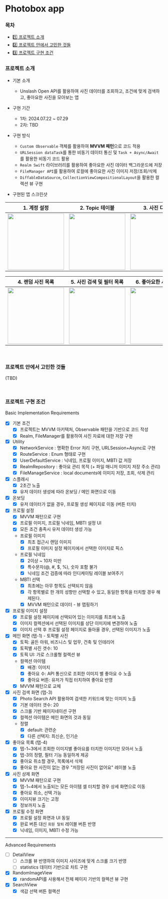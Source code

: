 #  Photobox app

### 목차
- [1️⃣ 프로젝트 소개](#-프로젝트-소개)
- [2️⃣ 프로젝트 안에서 고민한 것들](#-프로젝트-안에서-고민한-것들)
- [3️⃣ 프로젝트 구현 조건](#-프로젝트-구현-조건)

### 프로젝트 소개

- 기본 소개
    - Unslash Open API를 활용하여 사진 데이터를 조회하고, 조건에 맞게 검색하고, 좋아요한 사진을 모아보는 앱

- 구현 기간
    - 1차: 2024.07.22 ~ 07.29
    - 2차: TBD    

- 구현 방식
    - `Custom Observable` 객체를 활용하여 **MVVM 패턴**으로 코드 적용
    - `URLSession dataTask`를 통한 비동기 데이터 통신 및 `Task + Async/Await` 를 활용한 비동기 코드 활용
    - `Realm Swift` 라이브러리를 활용하여 좋아요한 사진 데이터 백그라운드에 저장
    - `FileManager API`를 활용하여 로컬에 좋아요한 사진 이미지 저장/조회/삭제
    - `DiffableDataSource`, `CollectionViewCompositionalLayout`을 활용한 컬렉션 뷰 구현

- 구현된 앱 스크린샷

|1. 계정 설정|2. Topic 테이블|3. 사진 디테일|
|-|-|-|
|<img width="180" src="https://github.com/user-attachments/assets/93539ed4-8234-4f45-85fe-2851fd798999" />|<img width="180" src="https://github.com/user-attachments/assets/07b0e708-15bb-4382-aa9c-db3ddcddb930" />|<img width="180" src="https://github.com/user-attachments/assets/1ed644bb-bd7d-42d2-bd50-5cb1b467e078" />|

|4. 랜덤 사진 목록|5. 사진 검색 및 필터 목록|6. 좋아요한 사진 목록|
|-|-|-|
|<img width="180" src="https://github.com/user-attachments/assets/6b9614a2-1522-45a7-b039-8dde4008fc37" />|<img width="180" src="https://github.com/user-attachments/assets/c1750e6c-7915-47c4-81fc-0ac94ef4a0b7" />|<img width="180" src="https://github.com/user-attachments/assets/4516b712-a83c-43da-a5d3-642a39c73a7a" />|

<br />

### 프로젝트 안에서 고민한 것들

(TBD)

<br />

### 프로젝트 구현 조건

Basic Implementation Requirements

- [x] 기본 조건
    - [x] 프로젝트는 MVVM 아키텍처, Observable 패턴을 기반으로 코드 작성
    - [x] Realm, FileManager를 활용하여 사진 자료에 대한 저장 구현

- [x] Utility
    - [x] NetworkService : 명확한 Error 처리 구현, URLSession+Async로 구현
    - [x] RouteService : Enum 형태로 구현
    - [x] UserDefaultService : 닉네임, 프로필 이미지, MBTI 값 저장
    - [x] RealmRepository : 좋아요 관리 목적 (+ 파일 매니저 이미지 저장 주소 관리)
    - [x] FileManageService : local documents에 이미지 저장, 조회, 삭제 관리
    
- [x] 스플래시
    - [x] 2초간 노출
    - [x] 유저 데이터 생성에 따라 온보딩 / 메인 화면으로 이동

- [x] 온보딩
    - [x] 유저 데이터가 없을 경우, 프로필 생성 페이지로 이동 (버튼 터치)

- [x] 프로필 설정
    - [x] MVVM 패턴으로 구현
    - [x] 프로필 이미지, 프로필 닉네임, MBTI 설정 UI
    - [x] 모든 조건 충족시 유저 데이터 생성 가능
    - 프로필 이미지
        - [x] 최초 접근시 랜덤 이미지
        - [x] 프로필 이미지 설정 페이지에서 선택한 이미지로 픽스
    - 프로필 닉네임
        - [x] 2이상 ~ 10자 미만
        - [x] 특수문자(@, #, $, %), 숫자 포함 불가
        - [x] 닉네임 조건 검증에 따라 인디케이팅 레이블 보여주기 
    - MBTI 선택
        - [x] 최초에는 아무 항목도 선택되지 않음
        - [x] 각 항목별로 한 개의 성향만 선택할 수 있고, 동일한 항목을 터치할 경우 해제된다.
        - [x] MVVM 패턴으로 데이터 - 뷰 맵핑하기
        
- [x] 프로필 이미지 설정
    - [x] 프로필 설정 페이지에 선택되어 있는 이미지를 최초에 노출
    - [x] 이미지 컬렉션에서 선택된 이미지를 상단 이미지에 변경하여 노출
    - [x] 이미지 선택 후 프로필 설정 페이지로 돌아올 경우, 선택된 이미지가 노출

- [x] 메인 화면 (탭-1) - 토픽별 사진
    - [x] 토픽: 골든 아워, 비즈니스 및 업무, 건축 및 인테리어
    - [x] 토픽별 사진 갯수: 10
    - [x] 토픽 UI: 가로 스크롤형 컬렉션 뷰
    - 컬렉션 아이템
        - [x] 배경: 이미지
        - [x] 좋아요 수: API 통신으로 조회한 이미지 별 좋아요 수 노출
        - [x] 좋아요 버튼: 유저가 직접 터치하여 좋아요 반영
    - [x] MVVM 패턴으로 교체
    
- [x] 사진 검색 화면 (탭-3)
    - [x] Photo Search API 활용하여 검색한 키워드에 맞는 이미지 노출
    - [x] 기본 데이터 갯수: 20
    - [x] 스크롤 기반 페이지네이션 구현
    - [x] 컬렉션 아이템은 메인 화면의 것과 동일
    - 정렬
        - [x] default: 관련순
        - [x] 다른 선택지: 최신순, 인기순

- [x] 좋아요 목록 (탭-4)
    - [x] 탭-1~3에서 조회한 이미지별 좋아요를 터치한 이미지만 모아서 노출
    - [x] 탭-3의 정렬, 필터 기능 동일하게 제공
    - [x] 좋아요 취소할 경우, 목록에서 삭제
    - [x] 좋아요 한 사진이 없는 경우 "저장된 사진이 없어요" 레이블 노출

- [x] 사진 상제 화면
    - [x] MVVM 패턴으로 구현
    - [x] 탭-1~4에서 노출되는 모든 아이템 셀 터치할 경우 상세 화면으로 이동
    - [x] 좋아요 취소, 선택 가능
    - [x] 이미지뷰 크기는 고정
    - [x] 정보까지 노출

- [x] 프로필 수정 화면
    - [x] 프로필 설정 화면과 UI 동일
    - [x] 완료 버튼 대신 `회원 탈퇴` 레이블 버튼 반영
    - [x] 닉네임, 이미지, MBTI 수정 가능

---

Advanced Requirements

- [ ] DetailView
    - [ ] 스크롤 뷰 반영하여 이미지 사이즈에 맞게 스크롤 크기 반영
    - [ ] statistics 데이터 기반으로 차트 구현
    
- [x] RandomImageView
    - [x] randomAPI를 사용해서 전체 페이지 기반의 컬렉션 뷰 구현

- [x] SearchView
    - [x] 색감 선택 버튼 컬랙션
